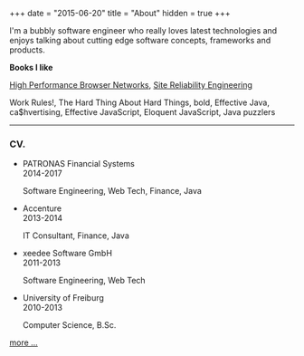 +++
date = "2015-06-20"
title = "About"
hidden = true
+++

I'm a bubbly software engineer who really loves latest technologies and enjoys talking 
about cutting edge software concepts, frameworks and products. 

<strong>Books I like</strong>
<p>
<a target="_blank" href="http://amzn.to/2fKp1wT">High Performance Browser Networks</a>,
<a target="_blank" href="http://amzn.to/2g3tXzH">Site Reliability Engineering</a>
<div class="reading--done">
  <span>Work Rules!</span>, <span>The Hard Thing About Hard Things</span>, <span>bold</span>, <span>Effective Java</span>,
  <span>ca$hvertising</span>, <span>Effective JavaScript</span>, <span>Eloquent JavaScript</span>, <span>Java puzzlers</span>
</div>

***

### CV.

<ul id="post-list" class="">
  <li>
      <span>PATRONAS Financial Systems<aside class="dates">2014-2017</aside>
      <p>Software Engineering, Web Tech, Finance, Java</p>
      </span>
  </li>
  <li>
      <span>Accenture<aside class="dates">2013-2014</aside>
      <p>IT Consultant, Finance, Java</p>
      </span>
  </li>
  <li>
      <span>xeedee Software GmbH<aside class="dates">2011-2013</aside>
      <p>Software Engineering, Web Tech</p>
      </span>
  </li>
  <li>
      <span>University of Freiburg<aside class="dates">2010-2013</aside>
      <p>Computer Science, B.Sc.</p>
      </span>
  </li>
</ul>
<p><a target="_blank" href="https://www.linkedin.com/in/antonstepan">more ...</a></p>